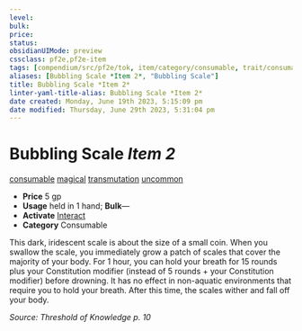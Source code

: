 ```yaml
---
level:
bulk:
price:
status:
obsidianUIMode: preview
cssclass: pf2e,pf2e-item
tags: [compendium/src/pf2e/tok, item/category/consumable, trait/consumable, trait/magical, trait/transmutation, trait/uncommon]
aliases: [Bubbling Scale *Item 2*, "Bubbling Scale"]
title: Bubbling Scale *Item 2*
linter-yaml-title-alias: Bubbling Scale *Item 2*
date created: Monday, June 19th 2023, 5:15:09 pm
date modified: Thursday, June 29th 2023, 5:31:04 pm
---
```


# Bubbling Scale *Item 2*

[consumable](rules/traits/consumable.md) [magical](rules/traits/magical.md) [transmutation](rules/traits/transmutation.md) [uncommon](rules/traits/uncommon.md)  

- **Price** 5 gp
- **Usage** held in 1 hand; **Bulk**—
- **Activate** [Interact](rules/actions/interact.md)
- **Category** Consumable

This dark, iridescent scale is about the size of a small coin. When you swallow the scale, you immediately grow a patch of scales that cover the majority of your body. For 1 hour, you can hold your breath for 15 rounds plus your Constitution modifier (instead of 5 rounds + your Constitution modifier) before drowning. It has no effect in non-aquatic environments that require you to hold your breath. After this time, the scales wither and fall off your body.

*Source: Threshold of Knowledge p. 10*
